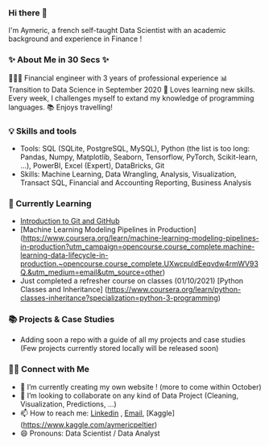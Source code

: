 ### Hi there 👋

I'm Aymeric, a french self-taught Data Scientist with an academic background and experience in Finance !

### ✨ About Me in 30 Secs ✨
👩🏻‍💻 Financial engineer with 3 years of professional experience
📊 Transition to Data Science in September 2020
📝 Loves learning new skills. Every week, I challenges myself to extand my knowledge of programming languages.
📚 Enjoys travelling!

### 💡 Skills and tools
- Tools: SQL (SQLite, PostgreSQL, MySQL), Python (the list is too long: Pandas, Numpy, Matplotlib, Seaborn, Tensorflow, PyTorch, Scikit-learn, ...), PowerBI, Excel (Expert), DataBricks, Git
- Skills: Machine Learning, Data Wrangling, Analysis, Visualization, Transact SQL, Financial and Accounting Reporting, Business Analysis

### 📝 Currently Learning
- [Introduction to Git and GitHub](https://www.coursera.org/learn/introduction-git-github?specialization=google-it-automation)
- [Machine Learning Modeling Pipelines in Production] (https://www.coursera.org/learn/machine-learning-modeling-pipelines-in-production?utm_campaign=opencourse.course_complete.machine-learning-data-lifecycle-in-production.~opencourse.course_complete.UXwcpuldEeqvdw4rmWV93Q.&utm_medium=email&utm_source=other)
- Just completed a refresher course on classes (01/10/2021) [Python Classes and Inheritance] (https://www.coursera.org/learn/python-classes-inheritance?specialization=python-3-programming)

### 📚 Projects & Case Studies
- Adding soon a repo with a guide of all my projects and case studies (Few projects currently stored locally will be released soon)

### 🙌🏻 Connect with Me
- 🔭 I’m currently creating my own website ! (more to come within October)
- 👯 I’m looking to collaborate on any kind of Data Project (Cleaning, Visualization, Predictions, ...)
- 📫 How to reach me: [Linkedin](https://www.linkedin.com/in/aymericpeltier/) , [Email](mailto:aymeric.peltier@essca.eu), [Kaggle] (https://www.kaggle.com/aymericpeltier)
- 😄 Pronouns: Data Scientist / Data Analyst

